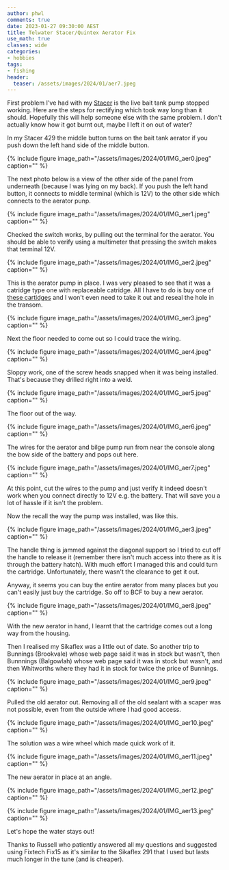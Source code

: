 ```yaml
---
author: phwl
comments: true
date: 2023-01-27 09:30:00 AEST
title: Telwater Stacer/Quintex Aerator Fix
use_math: true
classes: wide
categories:
- hobbies
tags:
- fishing
header:
  teaser: /assets/images/2024/01/aer7.jpeg
---
```


First problem I've had with my [Stacer](https://phwl.org/2015/stacer-outlaw-429/) is the live bait tank pump stopped working. Here are the steps for rectifying which took way long than it should. Hopefully this will help someone else with the same problem. I don't actually know how it got burnt out, maybe I left it on out of water?

In my Stacer 429 the middle button turns on the bait tank aerator if you push down the left hand side of the middle button. 

{% include figure image_path="/assets/images/2024/01/IMG_aer0.jpeg" caption="" %}

The next photo below is a view of the other side of the panel from underneath (because I was lying on my back). If you push the left hand button, it connects to middle terminal (which is 12V) to the other side which connects to the aerator punp.

{% include figure image_path="/assets/images/2024/01/IMG_aer1.jpeg" caption="" %}

Checked the switch works, by pulling out the terminal for the aerator. You should be able to verify using a multimeter that pressing the switch makes that terminal 12V.

{% include figure image_path="/assets/images/2024/01/IMG_aer2.jpeg" caption="" %}

This is the aerator pump in place. I was very pleased to see that it was a catridge type one with replaceable catridge. All I have to do is buy one of [these cartidges](https://www.spxflow.com/johnson-pump-marine/products/cartridge-aerator-pumps/) and I won't even need to take it out and reseal the hole in the transom.

{% include figure image_path="/assets/images/2024/01/IMG_aer3.jpeg" caption="" %}

Next the floor needed to come out so I could trace the wiring. 

{% include figure image_path="/assets/images/2024/01/IMG_aer4.jpeg" caption="" %}

Sloppy work, one of the screw heads snapped when it was being installed. That's because they drilled right into a weld.

{% include figure image_path="/assets/images/2024/01/IMG_aer5.jpeg" caption="" %}

The floor out of the way.

{% include figure image_path="/assets/images/2024/01/IMG_aer6.jpeg" caption="" %}

The wires for the aerator and bilge pump run from near the console along the bow side of the battery and pops out here.

{% include figure image_path="/assets/images/2024/01/IMG_aer7.jpeg" caption="" %}

At this point, cut the wires to the pump and just verify it indeed doesn't work when you connect directly to 12V e.g. the battery. That will save you a lot of hassle if it isn't the problem.

Now the recall the way the pump was installed, was like this.

{% include figure image_path="/assets/images/2024/01/IMG_aer3.jpeg" caption="" %}

The handle thing is jammed against the diagonal support so I tried to cut off the handle to release it (remember there isn't much access into there as it is through the battery hatch). With much effort I managed this and could turn the cartridge. Unfortunately, there wasn't the clearance to get it out.

Anyway, it seems you can buy the entire aerator from many places but you can't easily just buy the cartridge.
So off to BCF to buy a new aerator. 

{% include figure image_path="/assets/images/2024/01/IMG_aer8.jpeg" caption="" %}

With the new aerator in hand, I learnt that the cartridge comes out a long way from the housing.

 Then I realised my Sikaflex was a little out of date. So another trip to Bunnings (Brookvale) whose web page said it was in stock but wasn't, then Bunnnings (Balgowlah) whose web page said it was in stock but wasn't, and then Whitworths where they had it in stock for twice the price of Bunnings.

{% include figure image_path="/assets/images/2024/01/IMG_aer9.jpeg" caption="" %}

Pulled the old aerator out.
Removing all of the old sealant with a scaper was not possible, even from the outside where I had good access.

{% include figure image_path="/assets/images/2024/01/IMG_aer10.jpeg" caption="" %}

The solution was a wire wheel which made quick work of it.

{% include figure image_path="/assets/images/2024/01/IMG_aer11.jpeg" caption="" %}

The new aerator in place at an angle.

{% include figure image_path="/assets/images/2024/01/IMG_aer12.jpeg" caption="" %}

{% include figure image_path="/assets/images/2024/01/IMG_aer13.jpeg" caption="" %}

Let's hope the water stays out! 

Thanks to Russell who patiently answered all my questions and suggested using Fixtech Fix15 as it's similar to the Sikaflex 291 that I used but lasts much longer in the tune (and is cheaper).
